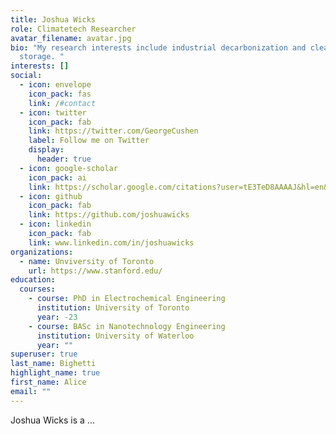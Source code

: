 ```yaml
---
title: Joshua Wicks
role: Climatetech Researcher
avatar_filename: avatar.jpg
bio: "My research interests include industrial decarbonization and clean energy
  storage. "
interests: []
social:
  - icon: envelope
    icon_pack: fas
    link: /#contact
  - icon: twitter
    icon_pack: fab
    link: https://twitter.com/GeorgeCushen
    label: Follow me on Twitter
    display:
      header: true
  - icon: google-scholar
    icon_pack: ai
    link: https://scholar.google.com/citations?user=tE3TeD8AAAAJ&hl=en&oi=ao
  - icon: github
    icon_pack: fab
    link: https://github.com/joshuawicks
  - icon: linkedin
    icon_pack: fab
    link: www.linkedin.com/in/joshuawicks
organizations:
  - name: Unviversity of Toronto
    url: https://www.stanford.edu/
education:
  courses:
    - course: PhD in Electrochemical Engineering
      institution: University of Toronto
      year: -23
    - course: BASc in Nanotechnology Engineering
      institution: University of Waterloo
      year: ""
superuser: true
last_name: Bighetti
highlight_name: true
first_name: Alice
email: ""
---
```

Joshua Wicks is a ...
